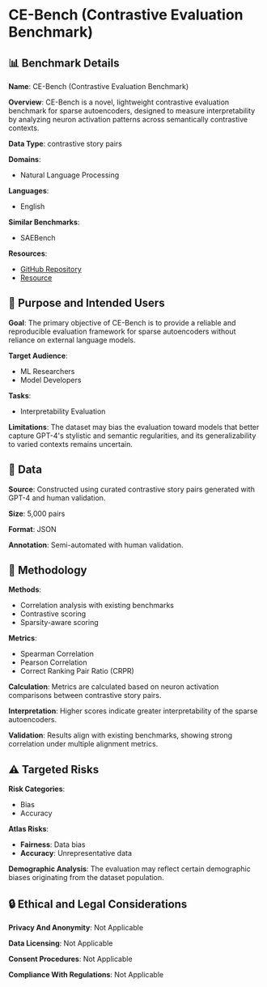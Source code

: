 # CE-Bench (Contrastive Evaluation Benchmark)

## 📊 Benchmark Details

**Name**: CE-Bench (Contrastive Evaluation Benchmark)

**Overview**: CE-Bench is a novel, lightweight contrastive evaluation benchmark for sparse autoencoders, designed to measure interpretability by analyzing neuron activation patterns across semantically contrastive contexts.

**Data Type**: contrastive story pairs

**Domains**:
- Natural Language Processing

**Languages**:
- English

**Similar Benchmarks**:
- SAEBench

**Resources**:
- [GitHub Repository](https://github.com/jbloomAus/SAELens)
- [Resource](https://huggingface.co/datasets/CE-Bench)

## 🎯 Purpose and Intended Users

**Goal**: The primary objective of CE-Bench is to provide a reliable and reproducible evaluation framework for sparse autoencoders without reliance on external language models.

**Target Audience**:
- ML Researchers
- Model Developers

**Tasks**:
- Interpretability Evaluation

**Limitations**: The dataset may bias the evaluation toward models that better capture GPT-4's stylistic and semantic regularities, and its generalizability to varied contexts remains uncertain.

## 💾 Data

**Source**: Constructed using curated contrastive story pairs generated with GPT-4 and human validation.

**Size**: 5,000 pairs

**Format**: JSON

**Annotation**: Semi-automated with human validation.

## 🔬 Methodology

**Methods**:
- Correlation analysis with existing benchmarks
- Contrastive scoring
- Sparsity-aware scoring

**Metrics**:
- Spearman Correlation
- Pearson Correlation
- Correct Ranking Pair Ratio (CRPR)

**Calculation**: Metrics are calculated based on neuron activation comparisons between contrastive story pairs.

**Interpretation**: Higher scores indicate greater interpretability of the sparse autoencoders.

**Validation**: Results align with existing benchmarks, showing strong correlation under multiple alignment metrics.

## ⚠️ Targeted Risks

**Risk Categories**:
- Bias
- Accuracy

**Atlas Risks**:
- **Fairness**: Data bias
- **Accuracy**: Unrepresentative data

**Demographic Analysis**: The evaluation may reflect certain demographic biases originating from the dataset population.

## 🔒 Ethical and Legal Considerations

**Privacy And Anonymity**: Not Applicable

**Data Licensing**: Not Applicable

**Consent Procedures**: Not Applicable

**Compliance With Regulations**: Not Applicable
